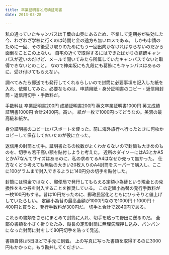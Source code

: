 ```yaml
---
title: 卒業証明書と成績証明書
date: 2013-03-28

---
```




私の通っていたキャンパスは千葉の山奥にあるため、卒業して定期券が失効した今、わざわざ学校に行くのは時間と金の途方も無いロスである。
しかも申請のために一回、その後受け取りのためにもう一回出向かなければならないのだから面倒なことこの上ない。
自宅の近くで取得するにはできたばかりの葛飾キャンパスが近いのだけど、メールで聞いてみたら所属していたキャンパスでないと取得できないとのこと。
なので神楽坂にも九段にも葛飾にもキャンパスはあるのに、受け付けてもらえない。

調べてみたら郵送でも発行してくれるらしいので封筒に必要事項を記入した紙を入れ、依頼してみた。必要なものは、申請用紙・身分証明書のコピー・返信用封筒・返信用切手・手数料だ。

手数料は
卒業証明書200円
成績証明書200円
英文卒業証明書1000円
英文成績証明書1000円
合計2400円。高い。
紙が一枚で1000円ってどうなの。美濃の最高級和紙か。

身分証明書のコピーはパスポートを使った。前に海外旅行へ行ったときに何枚かコピーして保存しておいたのが役に立った。

返信用の封筒と切手。証明書たちの枚数がよくわからないので封筒も大きめのものを、切手も若干高い額を貼付しようと考えた。
近所のダイソーにはA3とかA5とかA7なんてサイズはあるのに、私の求めてるA4はなぜか売って無かった。
仕方なくどう考えても無駄の大きい20枚入りのA4封筒をスーパーで購入し、ここに100グラムまで封入できるように140円分の切手を貼付した。

封筒には現金ではなく、郵便局で発行してもらえる定額小為替という現金との兌換性をもつ券を封入することを推奨している。
この定額小為替の発行手数料が一枚100円もする。昔は10円だったのに、郵政民営化とともにひっそりと値上げしていたらしい。
定額小為替の最高金額が1000円なので1000円＋1000円＋400円と買うと、発行手数料が300円だ。
切手と合計で2840円である。

これらの書類をさらにまとめて封筒に入れ、切手を貼って野田に送るのだ。
全部の書類を小さく折りたたみ、縦長の定形封筒に無理矢理押し込み、パンパンになった封筒に封をして80円切手を貼って発送。

書類自体は5日ほどで手元に到着。
上の写真に写った書類を取得するのに3000円もかかった。もう勘弁してください…
